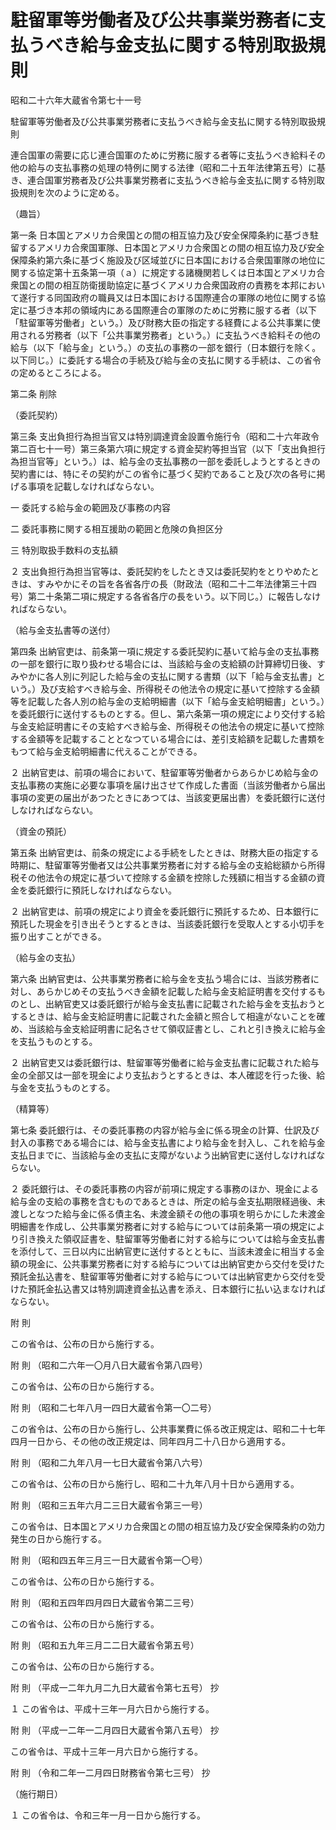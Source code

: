 # 駐留軍等労働者及び公共事業労務者に支払うべき給与金支払に関する特別取扱規則

昭和二十六年大蔵省令第七十一号

駐留軍等労働者及び公共事業労務者に支払うべき給与金支払に関する特別取扱規則

連合国軍の需要に応じ連合国軍のために労務に服する者等に支払うべき給料その他の給与の支払事務の処理の特例に関する法律（昭和二十五年法律第五号）に基き、連合国軍労務者及び公共事業労務者に支払うべき給与金支払に関する特別取扱規則を次のように定める。

（趣旨）

第一条 日本国とアメリカ合衆国との間の相互協力及び安全保障条約に基づき駐留するアメリカ合衆国軍隊、日本国とアメリカ合衆国との間の相互協力及び安全保障条約第六条に基づく施設及び区域並びに日本国における合衆国軍隊の地位に関する協定第十五条第一項（ａ）に規定する諸機関若しくは日本国とアメリカ合衆国との間の相互防衛援助協定に基づくアメリカ合衆国政府の責務を本邦において遂行する同国政府の職員又は日本国における国際連合の軍隊の地位に関する協定に基づき本邦の領域内にある国際連合の軍隊のために労務に服する者（以下「駐留軍等労働者」という。）及び財務大臣の指定する経費による公共事業に使用される労務者（以下「公共事業労務者」という。）に支払うべき給料その他の給与（以下「給与金」という。）の支払の事務の一部を銀行（日本銀行を除く。以下同じ。）に委託する場合の手続及び給与金の支払に関する手続は、この省令の定めるところによる。

第二条 削除

（委託契約）

第三条 支出負担行為担当官又は特別調達資金設置令施行令（昭和二十六年政令第二百七十一号）第三条第六項に規定する資金契約等担当官（以下「支出負担行為担当官等」という。）は、給与金の支払事務の一部を委託しようとするときの契約書には、特にその契約がこの省令に基づく契約であること及び次の各号に掲げる事項を記載しなければならない。

一 委託する給与金の範囲及び事務の内容

二 委託事務に関する相互援助の範囲と危険の負担区分

三 特別取扱手数料の支払額

２ 支出負担行為担当官等は、委託契約をしたとき又は委託契約をとりやめたときは、すみやかにその旨を各省各庁の長（財政法（昭和二十二年法律第三十四号）第二十条第二項に規定する各省各庁の長をいう。以下同じ。）に報告しなければならない。

（給与金支払書等の送付）

第四条 出納官吏は、前条第一項に規定する委託契約に基いて給与金の支払事務の一部を銀行に取り扱わせる場合には、当該給与金の支給額の計算締切日後、すみやかに各人別に列記した給与金の支払に関する書類（以下「給与金支払書」という。）及び支給すべき給与金、所得税その他法令の規定に基いて控除する金額等を記載した各人別の給与金の支給明細書（以下「給与金支給明細書」という。）を委託銀行に送付するものとする。但し、第六条第一項の規定により交付する給与金支給証明書にその支給すべき給与金、所得税その他法令の規定に基いて控除する金額等を記載することとなつている場合には、差引支給額を記載した書類をもつて給与金支給明細書に代えることができる。

２ 出納官吏は、前項の場合において、駐留軍等労働者からあらかじめ給与金の支払事務の実施に必要な事項を届け出させて作成した書面（当該労働者から届出事項の変更の届出があつたときにあつては、当該変更届出書）を委託銀行に送付しなければならない。

（資金の預託）

第五条 出納官吏は、前条の規定による手続をしたときは、財務大臣の指定する時期に、駐留軍等労働者又は公共事業労務者に対する給与金の支給総額から所得税その他法令の規定に基づいて控除する金額を控除した残額に相当する金額の資金を委託銀行に預託しなければならない。

２ 出納官吏は、前項の規定により資金を委託銀行に預託するため、日本銀行に預託した現金を引き出そうとするときは、当該委託銀行を受取人とする小切手を振り出すことができる。

（給与金の支払）

第六条 出納官吏は、公共事業労務者に給与金を支払う場合には、当該労務者に対し、あらかじめその支払うべき金額を記載した給与金支給証明書を交付するものとし、出納官吏又は委託銀行が給与金支払書に記載された給与金を支払おうとするときは、給与金支給証明書に記載された金額と照合して相違がないことを確め、当該給与金支給証明書に記名させて領収証書とし、これと引き換えに給与金を支払うものとする。

２ 出納官吏又は委託銀行は、駐留軍等労働者に給与金支払書に記載された給与金の全部又は一部を現金により支払おうとするときは、本人確認を行った後、給与金を支払うものとする。

（精算等）

第七条 委託銀行は、その委託事務の内容が給与金に係る現金の計算、仕訳及び封入の事務である場合には、給与金支払書により給与金を封入し、これを給与金支払日までに、当該給与金の支払に支障がないよう出納官吏に送付しなければならない。

２ 委託銀行は、その委託事務の内容が前項に規定する事務のほか、現金による給与金の支給の事務を含むものであるときは、所定の給与金支払期限経過後、未渡しとなつた給与金に係る債主名、未渡金額その他の事項を明らかにした未渡金明細書を作成し、公共事業労務者に対する給与については前条第一項の規定により引き換えた領収証書を、駐留軍等労働者に対する給与については給与金支払書を添付して、三日以内に出納官吏に送付するとともに、当該未渡金に相当する金額の現金に、公共事業労務者に対する給与については出納官吏から交付を受けた預託金払込書を、駐留軍等労働者に対する給与については出納官吏から交付を受けた預託金払込書又は特別調達資金払込書を添え、日本銀行に払い込まなければならない。

附 則

この省令は、公布の日から施行する。

附 則 （昭和二六年一〇月八日大蔵省令第八四号）

この省令は、公布の日から施行する。

附 則 （昭和二七年八月一四日大蔵省令第一〇二号）

この省令は、公布の日から施行し、公共事業費に係る改正規定は、昭和二十七年四月一日から、その他の改正規定は、同年四月二十八日から適用する。

附 則 （昭和二九年八月一七日大蔵省令第八六号）

この省令は、公布の日から施行し、昭和二十九年八月十日から適用する。

附 則 （昭和三五年六月二三日大蔵省令第三一号）

この省令は、日本国とアメリカ合衆国との間の相互協力及び安全保障条約の効力発生の日から施行する。

附 則 （昭和四五年三月三一日大蔵省令第一〇号）

この省令は、公布の日から施行する。

附 則 （昭和五四年四月四日大蔵省令第二三号）

この省令は、公布の日から施行する。

附 則 （昭和五九年三月二二日大蔵省令第五号）

この省令は、公布の日から施行する。

附 則 （平成一二年九月二九日大蔵省令第七五号） 抄

１ この省令は、平成十三年一月六日から施行する。

附 則 （平成一二年一二月四日大蔵省令第八五号） 抄

この省令は、平成十三年一月六日から施行する。

附 則 （令和二年一二月四日財務省令第七三号） 抄

（施行期日）

１ この省令は、令和三年一月一日から施行する。
